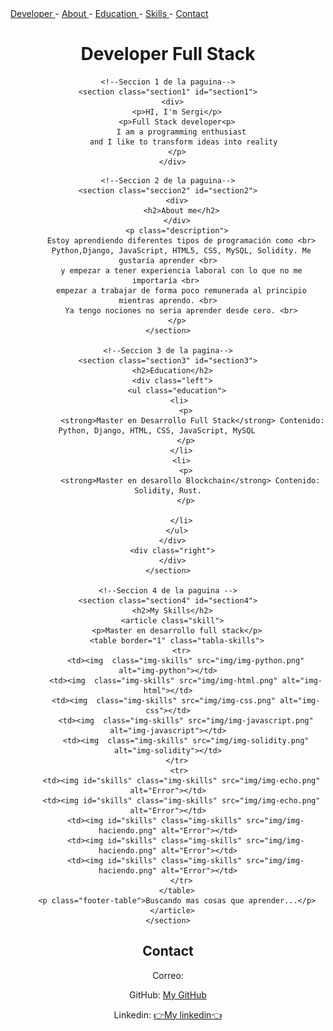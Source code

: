 
<html class="no-js" lang="">

<head>
  <meta charset="utf-8">
  <!--Titulo de la paguina-->
  <title>Desarrollador Full Stack | Blockchain</title>
  <!--Descripcion de la paguina -->
  <meta name="description" content="On this page we can find the different qualities of the full stack developer Sergi">
  <meta name="author" content="Sergi">
  <meta name="viewport" content="width=device-width, initial-scale=1">

  <meta property="og:title" content="">
  <meta property="og:type" content="">
  <meta property="og:url" content="">
  <meta property="og:image" content="">

  <link rel="apple-touch-icon" sizes="57x57" href="img/apple-icon-57x57.png">
  <link rel="apple-touch-icon" sizes="60x60" href="img/apple-icon-60x60.png">
  <link rel="apple-touch-icon" sizes="72x72" href="img/apple-icon-72x72.png">
  <link rel="apple-touch-icon" sizes="76x76" href="img/apple-icon-76x76.png">
  <link rel="apple-touch-icon" sizes="114x114" href="img/apple-icon-114x114.png">
  <link rel="apple-touch-icon" sizes="120x120" href="img/apple-icon-120x120.png">
  <link rel="apple-touch-icon" sizes="144x144" href="img/apple-icon-144x144.png">
  <link rel="apple-touch-icon" sizes="152x152" href="img/apple-icon-152x152.png">
  <link rel="apple-touch-icon" sizes="180x180" href="img/apple-icon-180x180.png">
  <link rel="icon" type="image/png" sizes="192x192"  href="img/android-icon-192x192.png">
  <link rel="icon" type="image/png" sizes="32x32" href="img/favicon-32x32.png">
  <link rel="icon" type="image/png" sizes="96x96" href="img/favicon-96x96.png">
  <link rel="icon" type="image/png" sizes="16x16" href="img/favicon-16x16.png">
  <link rel="manifest" href="/manifest.json">
  <meta name="msapplication-TileColor" content="#ffffff">
  <meta name="msapplication-TileImage" content="/ms-icon-144x144.png">
  <meta name="theme-color" content="#ffffff">



  <!--Archivos css enlazados-->
  <link rel="stylesheet" href="css/my-style.css">

  <link rel="manifest" href="site.webmanifest">
  <meta name="theme-color" content="#fafafa">
</head>

<body>
    <section id="guia">
      <a href="#section1">Developer </a>-
      <a id="about" href="#section2">About </a>-
      <a id="educationº" href="#section3">Education </a>-
      <a id="skillsº" href="#section4">Skills </a>- 
      <a id="contact" href="#section5">Contact </a>
    </section>
  <header>
    <h1 class="presentacion">Developer Full Stack</h1>

    <!--Seccion 1 de la paguina-->
    <section class="section1" id="section1">
      <div>
        <p>HI, I'm Sergi</p>
        <p>Full Stack developer<p>
          I am a programming enthusiast
           and I like to transform ideas into reality
        </p>
      </div>
  <main>

    <!--Seccion 2 de la paguina-->
    <section class="seccion2" id="section2">
        <div>
          <h2>About me</h2>
        </div>
        <p class="description">
          Estoy aprendiendo diferentes tipos de programación como <br>
          Python,Django, JavaScript, HTML5, CSS, MySQL, Solidity. Me gustaría aprender <br>
          y empezar a tener experiencia laboral con lo que no me importaría <br> 
          empezar a trabajar de forma poco remunerada al principio mientras aprendo. <br>
          Ya tengo nociones no seria aprender desde cero. <br>
        </p>
    </section>

    <!--Seccion 3 de la pagina-->
    <section class="section3" id="section3">
      <h2>Education</h2>
      <div class="left">
        <ul class="education">
          <li> 
            <p>
               <strong>Master en Desarrollo Full Stack</strong> Contenido: Python, Django, HTML, CSS, JavaScript, MySQL     
            </p>
          </li>
          <li>
            <p>
              <strong>Master en desarollo Blockchain</strong> Contenido: Solidity, Rust.
            </p>
            
          </li>
        </ul>
      </div>
      <div class="right">
      </div>
    </section>

    <!--Seccion 4 de la paguina -->
    <section class="section4" id="section4">
      <h2>My Skills</h2>
      <article class="skill">
        <p>Master en desarrollo full stack</p>
        <table border="1" class="tabla-skills">
          <tr>
            <td><img  class="img-skills" src="img/img-python.png" alt="img-python"></td>
            <td><img  class="img-skills" src="img/img-html.png" alt="img-html"></td>
            <td><img  class="img-skills" src="img/img-css.png" alt="img-css"></td>
            <td><img  class="img-skills" src="img/img-javascript.png" alt="img-javascript"></td>
            <td><img  class="img-skills" src="img/img-solidity.png" alt="img-solidity"></td>
          </tr>  
          <tr> 
          <td><img id="skills" class="img-skills" src="img/img-echo.png" alt="Error"></td>
          <td><img id="skills" class="img-skills" src="img/img-echo.png" alt="Error"></td>
            <td><img id="skills" class="img-skills" src="img/img-haciendo.png" alt="Error"></td>
            <td><img id="skills" class="img-skills" src="img/img-haciendo.png" alt="Error"></td>
            <td><img id="skills" class="img-skills" src="img/img-haciendo.png" alt="Error"></td>
          </tr>
        </table>
        <p class="footer-table">Buscando mas cosas que aprender...</p>
      </article>
    </section>
  </main>

  <footer>
    <!--Seccion 5 de la pagiuna -->
    <section class="section5" id="section5">
      <h2>Contact</h2>
        <article>
          <p>Correo:</p>
        </article>
        <article>
          <p>GitHub: <a href="https://github.com/IsCovenant">My GitHub </a></p>
        </article>
        <article>
          <p>Linkedin: <a href="https://www.linkedin.com/in/sergi-borsot-82b920264/" target="_blank">👉My linkedin👈</a></p>
        </article>
    </section>
  </footer>
